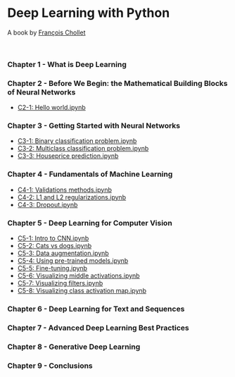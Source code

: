 # Deep Learning with Python
A book by [François Chollet](https://twitter.com/fchollet)

<br>

### Chapter 1 - What is Deep Learning

### Chapter 2 - Before We Begin: the Mathematical Building Blocks of Neural Networks

- [C2-1: Hello world.ipynb](https://github.com/Andrew-Ng-s-number-one-fan/Deep-Learning-with-Python/blob/master/Chapter%202/C2-1.ipynb)

### Chapter 3 - Getting Started with Neural Networks

- [C3-1: Binary classification problem.ipynb](https://github.com/Andrew-Ng-s-number-one-fan/Deep-Learning-with-Python/blob/master/Chapter%203/C3-1-Binary-Classification.ipynb)
- [C3-2: Multiclass classification problem.ipynb](https://github.com/Andrew-Ng-s-number-one-fan/Deep-Learning-with-Python/blob/master/Chapter%203/C3-2-Multiclass-Classification.ipynb)
- [C3-3: Houseprice prediction.ipynb](https://github.com/Andrew-Ng-s-number-one-fan/Deep-Learning-with-Python/blob/master/Chapter%203/C3-3-Houseprice-Prediction-Regression.ipynb)

### Chapter 4 - Fundamentals of Machine Learning

- [C4-1: Validations methods.ipynb](https://github.com/Andrew-Ng-s-number-one-fan/Deep-Learning-with-Python/blob/master/Chapter%204/C4-1-Validation-Methods.ipynb)
- [C4-2: L1 and L2 regularizations.ipynb](https://github.com/Andrew-Ng-s-number-one-fan/Deep-Learning-with-Python/blob/master/Chapter%204/C4-2-L1-and-L2-Regularizations.ipynb)
- [C4-3: Dropout.ipynb](https://github.com/Andrew-Ng-s-number-one-fan/Deep-Learning-with-Python/blob/master/Chapter%204/C4-3-Dropout.ipynb)

### Chapter 5 - Deep Learning for Computer Vision

- [C5-1: Intro to CNN.ipynb](https://github.com/Andrew-Ng-s-number-one-fan/Deep-Learning-with-Python/blob/master/Chapter%205/C5-1-Intro-to-CNN.ipynb)
- [C5-2: Cats vs dogs.ipynb](https://github.com/Andrew-Ng-s-number-one-fan/Deep-Learning-with-Python/blob/master/Chapter%205/C5-2-Dogs-vs-Cats.ipynb)
- [C5-3: Data augmentation.ipynb](https://github.com/Andrew-Ng-s-number-one-fan/Deep-Learning-with-Python/blob/master/Chapter%205/C5-3-Data-Augmentation.ipynb)
- [C5-4: Using pre-trained models.ipynb](https://github.com/Andrew-Ng-s-number-one-fan/Deep-Learning-with-Python/blob/master/Chapter%205/C5-4-Using-Pre-Trained-Models.ipynb)
- [C5-5: Fine-tuning.ipynb](https://github.com/Andrew-Ng-s-number-one-fan/Deep-Learning-with-Python/blob/master/Chapter%205/C5-5-Fine-Tuning.ipynb)
- [C5-6: Visualizing middle activations.ipynb](https://github.com/Andrew-Ng-s-number-one-fan/Deep-Learning-with-Python/blob/master/Chapter%205/C5-6-Visualizing-Middle-Activations.ipynb)
- [C5-7: Visualizing filters.ipynb]()
- [C5-8: Visualizing class activation map.ipynb]()

### Chapter 6 - Deep Learning for Text and Sequences

### Chapter 7 - Advanced Deep Learning Best Practices

### Chapter 8 - Generative Deep Learning

### Chapter 9 - Conclusions
